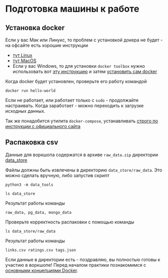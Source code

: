 # Подготовка машины к работе

## Установка docker

Если у вас Мак или Линукс, то проблем с установкой докера не будет - на офсайте есть хорошие инструкции
* [тут Linux](https://docs.docker.com/install/linux/docker-ce/ubuntu/)
* [тут MacOS](https://docs.docker.com/docker-for-mac/install/)
* Если у вас Windows, то для установки `docker toolbox` нужно использовать вот [эту инструкцию](https://docs.docker.com/toolbox/toolbox_install_windows/) и затем [установить сам docker](https://docs.docker.com/docker-for-windows/install/)

Когда docker будет установлен, проверьте его работу командой
```shell script
docker run hello-world
```

Если не работает, или работает только с `sudo` - продолжайте настраивать. Когда заработает - можно переходить к загрузке исходных данных.

Так же понадобится утилита `docker-compose`, устанавливать [строго по инструкции с официального сайта](https://docs.docker.com/compose/install/)

## Распаковка csv

Данные для воркшопа содержатся в архиве `raw_data.zip` директории [data_store](../data_store)

Файлы должны быть извлечены в директорию `data_store/raw_data`. Это можно сделать вручную, либо запустив скрипт

```shell script
python3 -m data_tools
```

```shell script
ls data_store
```

Результат работы команды
```shell script
raw_data, pg_data, mongo_data
```

Проверьте корректность распаковки с помощью команды

```shell script
ls data_store/raw_data
```

Результат работы команды
```shell script
links.csv ratings.csv tags.json
```

Если данные в директории есть - поздравляю, вы полностью готовы к участию в воркшопе! Перед началом практики познакомимся с [основными концепциями Docker](./docker_intro.md).
